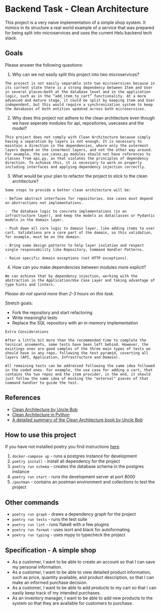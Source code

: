 # Backend Task - Clean Architecture

This project is a very naive implementation of a simple shop system. It mimics in its structure a real world example of a service that was prepared for being split into microservices and uses the current Helu backend tech stack.

## Goals

Please answer the following questions:

1. Why can we not easily split this project into two microservices?

```
The project is not easily separable into two microservices because in its current state there is a strong dependency between Item and User in several places—both at the database level and in the application logic, such as in the “add_item_to_cart” functionality. At a more advanced and mature stage, it could be split by keeping Item and User independent, but this would require a synchronization system to keep the databases of both entities updated across both microservices.
```

2. Why does this project not adhere to the clean architecture even though we have seperate modules for api, repositories, usecases and the model?

```
This project does not comply with Clean Architecture because simply having a separation by layers is not enough. It is necessary to maintain a direction in the dependencies, where only the outermost layers depend on the innermost layers, and not the other way around. For example, the use_cases.py modules should not have references to classes from api.py, as that violates the principles of dependency direction. To achieve this, it is necessary to work on properly including interfaces and applying dependency injection correctly.
```

3. What would be your plan to refactor the project to stick to the clean architecture?

```
Some steps to provide a better clean architecture will be:

- Define abstract interfaces for repositories. Use cases must depend on abstractions not implementations.

-  The database logic to concrete implementations (in an infrastructure layer), and keep the models as dataclasses or Pydantic models in the domain layer.

- Push down all core logic to domain layer, like adding items to user cart. Validations are a core part of the domain, so this validation, for example, must be on the domain.

- Bring some design patterns to help layer isolation and respect single responsability like Repository, Command Handler Patterns.

- Raise specific domain exceptions (not HTTP exceptions).
```

4. How can you make dependencies between modules more explicit?

```
We can achieve that by dependency injection, working with the abstraction in the Application/Use Case Layer and taking advantage of type hints and linters.
```

*Please do not spend more than 2-3 hours on this task.*

Stretch goals:
* Fork the repository and start refactoring
* Write meaningful tests
* Replace the SQL repository with an in-memory implementation

```
Extra Considerations

After a little bit more than the recommended time to complete the tecnical assements, some tests have been left behind. However, the existings ones are good samples of the three main types of tests we should have in any repo, following the test pyramid, coverting all layers (API, Application, Infrastructure and Domain).

All remaining tests can be addressed following the same idea followed in the coded ones. For example, the use case for adding a cart, that contains the two repos and the item provider, in the end, it should just follow the same idea of mocking the "external" pieces of that command handler to guide the test.

```




## References
* [Clean Architecture by Uncle Bob](https://blog.cleancoder.com/uncle-bob/2012/08/13/the-clean-architecture.html)
* [Clean Architecture in Python](https://www.youtube.com/watch?v=C7MRkqP5NRI)
* [A detailed summary of the Clean Architecture book by Uncle Bob](https://github.com/serodriguez68/clean-architecture)

## How to use this project

If you have not installed poetry you find instructions [here](https://python-poetry.org/).

1. `docker-compose up` - runs a postgres instance for development
2. `poetry install` - install all dependency for the project
3. `poetry run schema` - creates the database schema in the postgres instance
4. `poetry run start` - runs the development server at port 8000
5. `/postman` - contains an postman environment and collections to test the project

## Other commands

* `poetry run graph` - draws a dependency graph for the project
* `poetry run tests` - runs the test suite
* `poetry run lint` - runs flake8 with a few plugins
* `poetry run format` - uses isort and black for autoformating
* `poetry run typing` - uses mypy to typecheck the project

## Specification - A simple shop

* As a customer, I want to be able to create an account so that I can save my personal information.
* As a customer, I want to be able to view detailed product information, such as price, quantity available, and product description, so that I can make an informed purchase decision.
* As a customer, I want to be able to add products to my cart so that I can easily keep track of my intended purchases.
* As an inventory manager, I want to be able to add new products to the system so that they are available for customers to purchase.